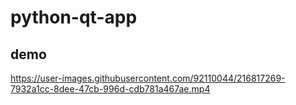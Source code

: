 # python-qt-app

## demo

https://user-images.githubusercontent.com/92110044/216817269-7932a1cc-8dee-47cb-996d-cdb781a467ae.mp4

